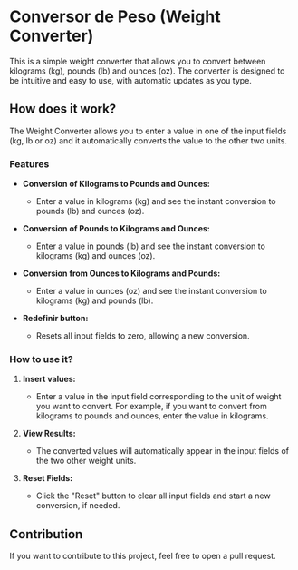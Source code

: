 # Conversor de Peso (Weight Converter)

This is a simple weight converter that allows you to convert between kilograms (kg), pounds (lb) and ounces (oz).
The converter is designed to be intuitive and easy to use, with automatic updates as you type.

## How does it work?

The Weight Converter allows you to enter a value in one of the input fields (kg, lb or oz) and it automatically converts the value to the other two units.

### Features

- **Conversion of Kilograms to Pounds and Ounces:**
  - Enter a value in kilograms (kg) and see the instant conversion to pounds (lb) and ounces (oz).
  
- **Conversion of Pounds to Kilograms and Ounces:**
  - Enter a value in pounds (lb) and see the instant conversion to kilograms (kg) and ounces (oz).
  
- **Conversion from Ounces to Kilograms and Pounds:**
  - Enter a value in ounces (oz) and see the instant conversion to kilograms (kg) and pounds (lb).
  
- **Redefinir button:**
  - Resets all input fields to zero, allowing a new conversion.

### How to use it?

1. **Insert values:**
   - Enter a value in the input field corresponding to the unit of weight you want to convert. For example, if you want to convert from kilograms to pounds and ounces, enter the value in kilograms.

2. **View Results:**
   - The converted values will automatically appear in the input fields of the two other weight units.

3. **Reset Fields:**
   - Click the "Reset" button to clear all input fields and start a new conversion, if needed.


## Contribution

If you want to contribute to this project, feel free to open a pull request.


